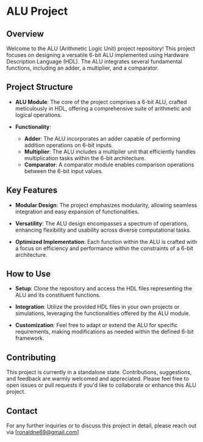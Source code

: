 # ALU Project

## Overview

Welcome to the ALU (Arithmetic Logic Unit) project repository! This project focuses on designing a versatile 6-bit ALU implemented using Hardware Description Language (HDL). The ALU integrates several fundamental functions, including an adder, a multiplier, and a comparator.

## Project Structure

- **ALU Module**: The core of the project comprises a 6-bit ALU, crafted meticulously in HDL, offering a comprehensive suite of arithmetic and logical operations.
  
- **Functionality**:
  - **Adder**: The ALU incorporates an adder capable of performing addition operations on 6-bit inputs.
  - **Multiplier**: The ALU includes a multiplier unit that efficiently handles multiplication tasks within the 6-bit architecture.
  - **Comparator**: A comparator module enables comparison operations between the 6-bit input values.

## Key Features

- **Modular Design**: The project emphasizes modularity, allowing seamless integration and easy expansion of functionalities.
  
- **Versatility**: The ALU design encompasses a spectrum of operations, enhancing flexibility and usability across diverse computational tasks.
  
- **Optimized Implementation**: Each function within the ALU is crafted with a focus on efficiency and performance within the constraints of a 6-bit architecture.

## How to Use

- **Setup**: Clone the repository and access the HDL files representing the ALU and its constituent functions.
  
- **Integration**: Utilize the provided HDL files in your own projects or simulations, leveraging the functionalities offered by the ALU module.
  
- **Customization**: Feel free to adapt or extend the ALU for specific requirements, making modifications as needed within the defined 6-bit framework.

## Contributing

This project is currently in a standalone state. Contributions, suggestions, and feedback are warmly welcomed and appreciated. Please feel free to open issues or pull requests if you'd like to collaborate or enhance this ALU project.

## Contact

For any further inquiries or to discuss this project in detail, please reach out via [ronaldne69@gmail.com] 
